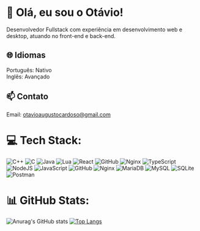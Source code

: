 # 📌 Olá, eu sou o Otávio!
Desenvolvedor Fullstack com experiência em desenvolvimento web e desktop, atuando no front-end e back-end.

## 🌐 Idiomas
Português: Nativo<br/>Inglês: Avançado

## 📫 Contato
Email: otavioaugustocardoso@gmail.com

# 💻 Tech Stack:
![C++](https://img.shields.io/badge/c++-%2300599C.svg?style=for-the-badge&logo=c%2B%2B&logoColor=white) ![C](https://img.shields.io/badge/c-%2300599C.svg?style=for-the-badge&logo=c&logoColor=white) ![Java](https://img.shields.io/badge/java-%23ED8B00.svg?style=for-the-badge&logo=openjdk&logoColor=white) ![Lua](https://img.shields.io/badge/lua-%232C2D72.svg?style=for-the-badge&logo=lua&logoColor=white) ![React](https://img.shields.io/badge/react-%232C2D72.svg?style=for-the-badge&logo=react&logoColor=white) ![GitHub](https://img.shields.io/badge/GitHub-%23121011.svg?style=for-the-badge&logo=github&logoColor=white) ![Nginx](https://img.shields.io/badge/nginx-%23009639.svg?style=for-the-badge&logo=nginx&logoColor=white) ![TypeScript](https://img.shields.io/badge/typescript-%232C2D72.svg?style=for-the-badge&logo=typescript&logoColor=white) ![NodeJS](https://img.shields.io/badge/nodejs-%232C2D72.svg?style=for-the-badge&logo=node.js&logoColor=white) ![JavaScript](https://img.shields.io/badge/javascript-%232C2D72.svg?style=for-the-badge&logo=javascript&logoColor=white) ![GitHub](https://img.shields.io/badge/GitHub-%23121011.svg?style=for-the-badge&logo=github&logoColor=white) ![Nginx](https://img.shields.io/badge/nginx-%23009639.svg?style=for-the-badge&logo=nginx&logoColor=white) ![MariaDB](https://img.shields.io/badge/MariaDB-003545?style=for-the-badge&logo=mariadb&logoColor=white) ![MySQL](https://img.shields.io/badge/mysql-%2300f.svg?style=for-the-badge&logo=mysql&logoColor=white) ![SQLite](https://img.shields.io/badge/sqlite-%2307405e.svg?style=for-the-badge&logo=sqlite&logoColor=white) ![Postman](https://img.shields.io/badge/Postman-FF6C37?style=for-the-badge&logo=postman&logoColor=white)

# 📊 GitHub Stats:
![Anurag's GitHub stats](https://github-readme-stats.vercel.app/api?username=otavio-aug&show_icons=true&theme=dracula)
[![Top Langs](https://github-readme-stats.vercel.app/api/top-langs/?username=otavio-aug&layout=donut&theme=dracula)](https://github.com/otavio-aug/github-readme-stats)
